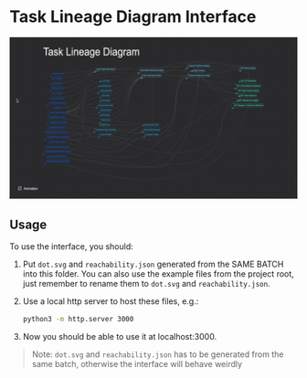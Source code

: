 # Task Lineage Diagram Interface

![Task Lineage Diagram (interactive)](../demo.gif)

## Usage

To use the interface, you should:

1. Put `dot.svg` and `reachability.json` generated from the SAME BATCH into this folder. You can also use the example files from the project root, just remember to rename them to `dot.svg` and `reachability.json`.
2. Use a local http server to host these files, e.g.:

   ```sh
   python3 -m http.server 3000
   ```

3. Now you should be able to use it at localhost:3000.

> Note: `dot.svg` and `reachability.json` has to be generated from the same batch, otherwise the interface will behave weirdly
